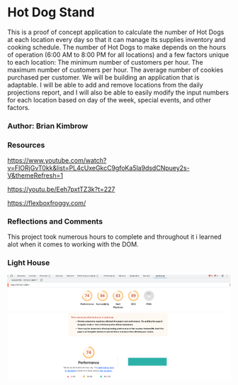 # Hot Dog Stand

This is a  proof of concept application to calculate the number of Hot Dogs at  each location every day so that it can manage its supplies inventory and cooking schedule. The number of Hot Dogs to make depends on the hours of operation (6:00 AM to 8:00 PM for all locations) and a few factors unique to each location:
The minimum number of customers per hour.
The maximum number of customers per hour.
The average number of cookies purchased per customer.
We will be building  an application that is adaptable. I  will  be able to add and remove locations from the daily projections report, and I will also  be able to easily modify the input numbers for each location based on day of the week, special events, and other factors. 


### Author: Brian Kimbrow

### Resources

https://www.youtube.com/watch?v=FIORjGvT0kk&list=PL4cUxeGkcC9gfoKa5la9dsdCNpuey2s-V&themeRefresh=1

https://youtu.be/Eeh7pxtTZ3k?t=227

https://flexboxfroggy.com/


### Reflections and Comments

This project took numerous hours to complete and throughout it i learned alot when it comes to working with the DOM.

### Light House

![Light House Image](img/Screen%20Shot%202023-06-03%20at%203.45.51%20PM.png)
